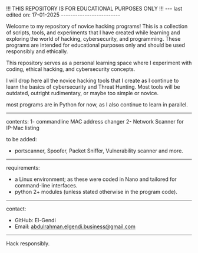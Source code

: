 
!!! THIS REPOSITORY IS FOR EDUCATIONAL PURPOSES ONLY !!!
--- last edited on: 17-01-2025 -------------------------

Welcome to my repository of novice hacking programs! This is a collection of scripts, tools, and experiments that I have created while learning and exploring the world of hacking, cybersecurity, and programming. These programs are intended for educational purposes only and should be used responsibly and ethically.

This repository serves as a personal learning space where I experiment with coding, ethical hacking, and cybersecurity concepts.

I will drop here all the novice hacking tools that I create as  I  continue to learn the basics of cybersecurity and Threat Hunting. Most tools will be outdated, outright rudimentary, or maybe too simple or novice.

most programs are in Python for now, as I also continue 
to learn in parallel.

----------------
contents:
1- commandline MAC address changer
2- Network Scanner for IP-Mac listing

to be added:
- portscanner, Spoofer, Packet Sniffer, Vulnerability scanner and more.

----------------
requirements:
- a Linux environment; as these were coded in Nano and tailored for command-line interfaces.
- python 2+ modules (unless stated otherwise in the program code).

----------------
contact:
- GitHub: El-Gendi
- Email: abdulrahman.elgendi.business@gmail.com

----------------
Hack responsibly.
